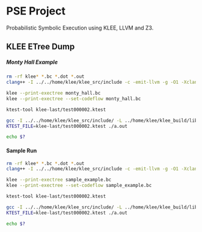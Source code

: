 # PSE Project

Probabilistic Symbolic Execution using KLEE, LLVM and Z3. 

## KLEE ETree Dump

#####  Monty Hall Example 
 
```bash 
rm -rf klee* *.bc *.dot *.out
clang++ -I ../../home/klee/klee_src/include -c -emit-llvm -g -O1 -Xclang -disable-O0-optnone monty_hall.cpp

klee --print-exectree monty_hall.bc
klee --print-exectree --set-codeflow monty_hall.bc

ktest-tool klee-last/test000002.ktest

gcc -I ../../home/klee/klee_src/include/ -L ../home/klee/klee_build/lib/ monty_hall.cpp -lkleeRuntest
KTEST_FILE=klee-last/test000002.ktest ./a.out

echo $?
```

#### Sample Run

```bash
rm -rf klee* *.bc *.dot *.out
clang++ -I ../../home/klee/klee_src/include -c -emit-llvm -g -O1 -Xclang -disable-O0-optnone sample_example.cpp

klee --print-exectree sample_example.bc
klee --print-exectree --set-codeflow sample_example.bc

ktest-tool klee-last/test000002.ktest

gcc -I ../../home/klee/klee_src/include/ -L ../home/klee/klee_build/lib/ sample_example.cpp -lkleeRuntest
KTEST_FILE=klee-last/test000002.ktest ./a.out

echo $?
```
